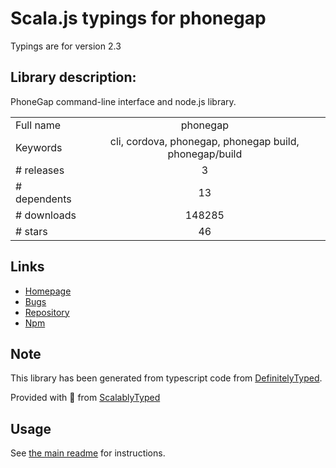 
# Scala.js typings for phonegap

Typings are for version 2.3

## Library description:
PhoneGap command-line interface and node.js library.

|                    |                 |
| ------------------ | :-------------: |
| Full name          | phonegap |
| Keywords           | cli, cordova, phonegap, phonegap build, phonegap/build |
| # releases         | 3 |
| # dependents       | 13 |
| # downloads        | 148285 |
| # stars            | 46 |

## Links
- [Homepage](http://github.com/phonegap/phonegap-cli)
- [Bugs](https://github.com/phonegap/phonegap-cli/issues)
- [Repository](https://github.com/phonegap/phonegap-cli)
- [Npm](https://www.npmjs.com/package/phonegap)
    


## Note
This library has been generated from typescript code from [DefinitelyTyped](https://definitelytyped.org).

Provided with :purple_heart: from [ScalablyTyped](https://github.com/oyvindberg/ScalablyTyped)

## Usage
See [the main readme](../../readme.md) for instructions.


